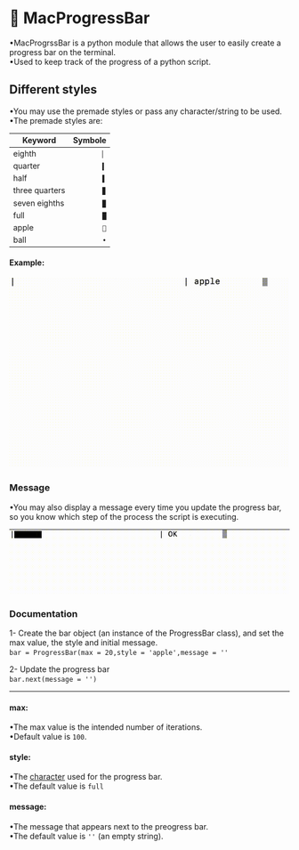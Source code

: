 #  MacProgressBar 
•MacProgrssBar is a python module that allows the user to easily create a progress bar on the terminal.<br/>
•Used to keep track of the progress of a python script.

## Different styles
•You may use the premade styles or pass any character/string to be used.<br/>
•The premade styles are:

|Keyword|Symbole|
|------|-------:|
|eighth|`▏`|
|quarter|`▍`|
|half|`▌`|
|three quarters|`▊`|
|seven eighths|`▉`|
|full|`█`|
|apple|``|
|ball|`•`|


#### Example:

![](https://github.com/Pedro4064/MacProgressBar/blob/master/Videos/styleExample.gif?raw=true)

### Message
•You may also display a message every time you update the progress bar, so you know which step of the process the script is executing.

![](https://github.com/Pedro4064/MacProgressBar/blob/master/Videos/message.gif?raw=true)

### Documentation

1- Create the bar object (an instance of the ProgressBar class), and set the max value, the style and initial message.<br/>
`bar = ProgressBar(max = 20,style = 'apple',message = ''`

2- Update the progress bar<br/>
`bar.next(message = '')`

___

#### max:
•The max value is the intended number of iterations.<br/>
•Default value is `100`.<br/>

#### style:
•The [character](#different-styles) used for the progress bar.<br/>
•The default value is `full`

#### message:
•The message that appears next to the preogress bar.<br/>
•The default value is `''` (an empty string).
